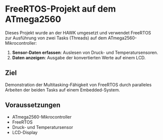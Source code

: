 # FreeRTOS-Projekt auf dem ATmega2560  

Dieses Projekt wurde an der HAWK umgesetzt und verwendet FreeRTOS zur Ausführung von zwei Tasks (Threads) auf dem ATmega2560-Mikrocontroller:  

1. **Sensor-Daten erfassen**: Auslesen von Druck- und Temperatursensoren.  
2. **Daten anzeigen**: Ausgabe der konvertierten Werte auf einem LCD.  

## Ziel  
Demonstration der Multitasking-Fähigkeit von FreeRTOS durch paralleles Arbeiten der beiden Tasks auf einem Embedded-System.  

## Voraussetzungen  
- ATmega2560-Mikrocontroller  
- FreeRTOS  
- Druck- und Temperatursensor  
- LCD-Display  

